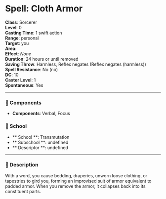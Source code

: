 
# Spell: Cloth Armor
**Class**: Sorcerer  
**Level**: 0  
**Casting Time**: 1 swift action  
**Range**: personal  
**Target**: you  
**Area**:   
**Effect**: _None_  
**Duration**: 24 hours or until removed  
**Saving Throw**: Harmless, Reflex negates (Reflex negates (harmless))  
**Spell Resistance**: No (no)  
**DC**: 10  
**Caster Level**: 1  
**Spontaneous**: Yes

---

### 🔮 Components
- **Components**: Verbal, Focus

### 🏫 School
- ** School **: Transmutation
- ** Subschool **: undefined
- ** Descriptor **: undefined
---

### 📜 Description
With a word, you cause bedding, draperies, unworn loose clothing, or tapestries to gird you, forming an improvised suit of armor equivalent to padded armor. When you remove the armor, it collapses back into its constituent parts.
